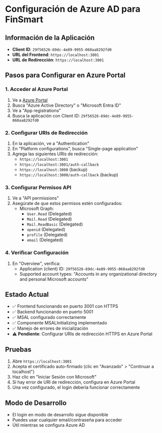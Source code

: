 # Configuración de Azure AD para FinSmart

## Información de la Aplicación
- **Client ID**: `29f56526-69dc-4e89-9955-060aa8292fd0`
- **URL del Frontend**: `https://localhost:3001`
- **URL de Redirección**: `https://localhost:3001`

## Pasos para Configurar en Azure Portal

### 1. Acceder al Azure Portal
1. Ve a [Azure Portal](https://portal.azure.com)
2. Busca "Azure Active Directory" o "Microsoft Entra ID"
3. Ve a "App registrations"
4. Busca la aplicación con Client ID: `29f56526-69dc-4e89-9955-060aa8292fd0`

### 2. Configurar URIs de Redirección
1. En la aplicación, ve a "Authentication"
2. En "Platform configurations", busca "Single-page application"
3. Agrega las siguientes URIs de redirección:
   - `https://localhost:3001`
   - `https://localhost:3001/auth-callback`
   - `https://localhost:3000` (backup)
   - `https://localhost:3000/auth-callback` (backup)

### 3. Configurar Permisos API
1. Ve a "API permissions"
2. Asegúrate de que estos permisos estén configurados:
   - Microsoft Graph:
     - `User.Read` (Delegated)
     - `Mail.Read` (Delegated)
     - `Mail.ReadBasic` (Delegated)
     - `openid` (Delegated)
     - `profile` (Delegated)
     - `email` (Delegated)

### 4. Verificar Configuración
1. En "Overview", verifica:
   - Application (client) ID: `29f56526-69dc-4e89-9955-060aa8292fd0`
   - Supported account types: "Accounts in any organizational directory and personal Microsoft accounts"

## Estado Actual
- ✅ Frontend funcionando en puerto 3001 con HTTPS
- ✅ Backend funcionando en puerto 5001
- ✅ MSAL configurado correctamente
- ✅ Componente MSALInitializing implementado
- ✅ Manejo de errores de inicialización
- ⚠️ **Pendiente**: Configurar URIs de redirección HTTPS en Azure Portal

## Pruebas
1. Abre `https://localhost:3001`
2. Acepta el certificado auto-firmado (clic en "Avanzado" > "Continuar a localhost")
3. Haz clic en "Iniciar Sesión con Microsoft"
4. Si hay error de URI de redirección, configura en Azure Portal
5. Una vez configurado, el login debería funcionar correctamente

## Modo de Desarrollo
- El login en modo de desarrollo sigue disponible
- Puedes usar cualquier email/contraseña para acceder
- Útil mientras se configura Azure AD
